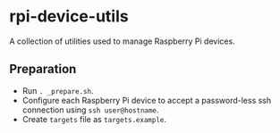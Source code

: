 # rpi-device-utils

A collection of utilities used to manage Raspberry Pi devices.

## Preparation

- Run `. _prepare.sh`.
- Configure each Raspberry Pi device to accept a password-less ssh connection using `ssh user@hostname`.
- Create `targets` file as `targets.example`.
